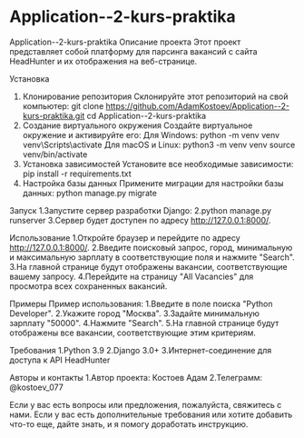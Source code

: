 # Application--2-kurs-praktika
Application--2-kurs-praktika
Описание проекта
Этот проект представляет собой платформу для парсинга вакансий с сайта HeadHunter и их отображения на веб-странице.

Установка
1. Клонирование репозитория
Склонируйте этот репозиторий на свой компьютер:
git clone https://github.com/AdamKostoev/Application--2-kurs-praktika.git
cd Application--2-kurs-praktika
2. Создание виртуального окружения
Создайте виртуальное окружение и активируйте его:
Для Windows:
python -m venv venv
venv\Scripts\activate
Для macOS и Linux:
python3 -m venv venv
source venv/bin/activate
3. Установка зависимостей
Установите все необходимые зависимости:
pip install -r requirements.txt
4. Настройка базы данных
Примените миграции для настройки базы данных:
python manage.py migrate

Запуск
1.Запустите сервер разработки Django:
2.python manage.py runserver
3.Сервер будет доступен по адресу http://127.0.0.1:8000/.

Использование
1.Откройте браузер и перейдите по адресу http://127.0.0.1:8000/.
2.Введите поисковый запрос, город, минимальную и максимальную зарплату в соответствующие поля и нажмите "Search".
3.На главной странице будут отображены вакансии, соответствующие вашему запросу.
4.Перейдите на страницу "All Vacancies" для просмотра всех сохраненных вакансий.

Примеры
Пример использования:
1.Введите в поле поиска "Python Developer".
2.Укажите город "Москва".
3.Задайте минимальную зарплату "50000".
4.Нажмите "Search".
5.На главной странице будут отображены все вакансии, соответствующие этим критериям.

Требования
1.Python 3.9
2.Django 3.0+
3.Интернет-соединение для доступа к API HeadHunter

Авторы и контакты
1.Автор проекта: Костоев Адам
2.Телеграмм: @kostoev_077

Если у вас есть вопросы или предложения, пожалуйста, свяжитесь с нами.
Если у вас есть дополнительные требования или хотите добавить что-то еще, дайте знать, и я помогу доработать инструкцию.
